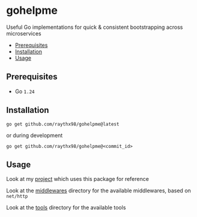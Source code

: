 # gohelpme
Useful Go implementations for quick & consistent bootstrapping across microservices

<!--ts-->
* [Prerequisites](#prerequisites)
* [Installation](#installation)
* [Usage](#usage)
<!--te-->

## Prerequisites
- Go `1.24`

## Installation
```shell
go get github.com/raythx98/gohelpme@latest
```
or during development
```shell
go get github.com/raythx98/gohelpme@<commit_id>
```

## Usage
Look at my [project](https://github.com/raythx98/url-shortener) which uses this package for reference

Look at the [middlewares](./middleware) directory for the available middlewares, based on `net/http`

Look at the [tools](./tool) directory for the available tools